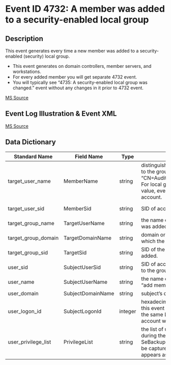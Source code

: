 # Event ID 4732: A member was added to a security-enabled local group

## Description

This event generates every time a new member was added to a security-enabled (security) local group.

* This event generates on domain controllers, member servers, and workstations.
* For every added member you will get separate 4732 event.
* You will typically see “4735: A security-enabled local group was changed.” event without any changes in it prior to 4732 event.

[MS Source](https://github.com/MicrosoftDocs/windows-itpro-docs/blob/master/windows/security/threat-protection/auditing/event-4732.md)

## Event Log Illustration & Event XML

[MS Source](https://github.com/MicrosoftDocs/windows-itpro-docs/blob/master/windows/security/threat-protection/auditing/event-4732.md)

## Data Dictionary

|	Standard Name	|	Field Name	|	Type	|	Description	|	Sample Value	|
|	----------------	|	----------------	|	----------------	|	----------------	|	----------------	|
|	target_user_name	|	MemberName	|	string	|	distinguished name of account that was added to the group. For example: “CN=Auditor,CN=Users,DC=contoso,DC=local”. For local groups this field typically has “-“ value, even if new member is a domain account.	|	CN=eadmin,CN=Users,DC=contoso,DC=local	|
|	target_user_sid	|	MemberSid	|	string	|	SID of account that was added to the group.	|	S-1-5-21-3457937927-2839227994-823803824-500	|
|	target_group_name	|	TargetUserName	|	string	|	the name of the group to which new member was added.	|	AccountOperators	|
|	target_group_domain	|	TargetDomainName	|	string	|	domain or computer name of the group to which the new member was added.	|	CONTOSO	|
|	target_group_sid	|	TargetSid	|	string	|	SID of the group to which new member was added.	|	S-1-5-21-3457937927-2839227994-823803824-6605	|
|	user_sid	|	SubjectUserSid	|	string	|	SID of account that requested the “add member to the group” operation.	|	S-1-5-21-3457937927-2839227994-823803824-1104	|
|	user_name	|	SubjectUserName	|	string	|	the name of the account that requested the “add member to the group” operation.	|	dadmin	|
|	user_domain	|	SubjectDomainName	|	string	|	subject’s domain or computer name.	|	CONTOSO	|
|	user_logon_id	|	SubjectLogonId	|	integer	|	hexadecimal value that can help you correlate this event with recent events that might contain the same Logon ID, for example, “4624: An account was successfully logged on.”	|	0x3031e	|
|	user_privilege_list	|	PrivilegeList	|	string	|	the list of user privileges which were used during the operation, for example, SeBackupPrivilege. This parameter might not be captured in the event, and in that case appears as “-”.	|	-	|